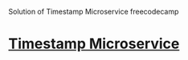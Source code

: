 Solution of Timestamp Microservice freecodecamp
# [Timestamp Microservice](https://www.freecodecamp.org/learn/apis-and-microservices/apis-and-microservices-projects/timestamp-microservice)

